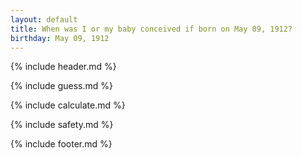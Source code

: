 ```yaml
---
layout: default
title: When was I or my baby conceived if born on May 09, 1912?
birthday: May 09, 1912
---
```


{% include header.md %}

{% include guess.md %}

{% include calculate.md %}

{% include safety.md %}

{% include footer.md %}



